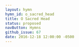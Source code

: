 ```yaml
---
layout: hymn
hymn_id: o_sacred_head
title: O Sacred Head
status: proposed
navButton: Hymns
github_issue: 67
date: 2016-12-18 12:00:00 -0500
---
```

